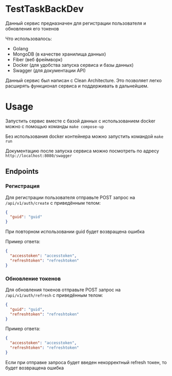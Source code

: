 # TestTaskBackDev

Данный сервис предназначен для регистрации пользователя и обновления его токенов

Что использовалось:
- Golang
- MongoDB (в качестве хранилища данных)
- Fiber (веб фреймворк)
- Docker (для удобства запуска сервиса и базы данных)
- Swagger (для документации API)

Данный сервис был написан с Clean Architecture. Это позволяет легко расширять функционал сервиса и поддерживать в дальнейшем.

# Usage

Запустить сервис вместе с базой данных с использованием docker можно с помощью команды `make compose-up`

Без использования docker контейнера можно запустить командой `make run`

Документацию после запуска сервиса можно посмотреть по адресу `http://localhost:8080/swagger`


## Endpoints

### Регистрация
Для регистрации пользователя отправьте POST запрос на `/api/v1/auth/create` с приведённым телом:
```json
{
  "guid": "guid"
}
```
При повторном использовании guid будет возвращена ошибка

Пример ответа:
```json
{
  "accesstoken": "accesstoken",
  "refreshtoken": "refreshtoken"
}
```

### Обновление токенов
Для обновления токенов отправьте POST запрос на `/api/v1/auth/refresh` с приведённым телом:
```json
{
  "guid": "guid",
  "refreshtoken": "refreshtoken"
}
```

Пример ответа:
```json
{
  "accesstoken": "accesstoken",
  "refreshtoken": "refreshtoken"
}
```
Если при отправке запроса будет введен некорректный refresh токен, то будет возвращена ошибка
